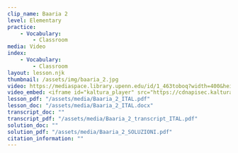 ```yaml
---
clip_name: Baaria 2
level: Elementary
practice: 
    - Vocabulary: 
        - Classroom
media: Video
index: 
    - Vocabulary: 
        - Classroom
layout: lesson.njk
thumbnail: /assets/img/baaria_2.jpg
video: https://mediaspace.library.upenn.edu/id/1_463toboq?width=400&height=285&playerId=52628472
video_embed: <iframe id="kaltura_player" src="https://cdnapisec.kaltura.com/p/1147242/sp/114724200/embedIframeJs/uiconf_id/9757771/partner_id/1147242?iframeembed=true&playerId=kaltura_player&entry_id=1_463toboq&flashvars[streamerType]=auto&amp;flashvars[localizationCode]=en&amp;flashvars[sideBarContainer.plugin]=true&amp;flashvars[sideBarContainer.position]=left&amp;flashvars[sideBarContainer.clickToClose]=true&amp;flashvars[chapters.plugin]=true&amp;flashvars[chapters.layout]=vertical&amp;flashvars[chapters.thumbnailRotator]=false&amp;flashvars[streamSelector.plugin]=true&amp;flashvars[EmbedPlayer.SpinnerTarget]=videoHolder&amp;flashvars[dualScreen.plugin]=true&amp;flashvars[Kaltura.addCrossoriginToIframe]=true&amp;&wid=1_zta33xph" width="400" height="285" allowfullscreen webkitallowfullscreen mozAllowFullScreen allow="autoplay *; fullscreen *; encrypted-media *" sandbox="allow-downloads allow-forms allow-same-origin allow-scripts allow-top-navigation allow-pointer-lock allow-popups allow-modals allow-orientation-lock allow-popups-to-escape-sandbox allow-presentation allow-top-navigation-by-user-activation" frameborder="0" title="Baaria 2"></iframe>
lesson_pdf: "/assets/media/Baaria_2_ITAL.pdf"
lesson_doc: "/assets/media/Baaria_2_ITAL.docx"
transcript_doc: ""
transcript_pdf: "/assets/media/Baaria_2_transcript_ITAL.pdf"
solution_doc: ""
solution_pdf: "/assets/media/Baaria_2_SOLUZIONI.pdf"
citation_information: ""
---
```

